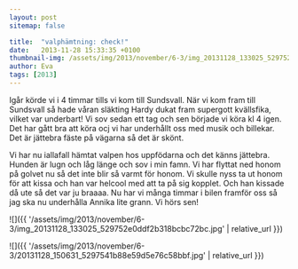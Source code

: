```yaml
---
layout: post
sitemap: false

title:  "valphämtning: check!"
date:   2013-11-28 15:33:35 +0100
thumbnail-img: /assets/img/2013/november/6-3/img_20131128_133025_529752e0ddf2b318bcbc72bc.jpg
author: Eva
tags: [2013]
---
```


Igår körde vi i 4 timmar tills vi kom till Sundsvall.  När vi kom fram till Sundsvall så hade våran släkting Hardy dukat fram supergott kvällsfika, vilket var underbart! Vi sov sedan ett tag och sen började vi köra kl 4 igen. Det har gått bra att köra ocj vi har underhållt oss med musik och billekar. Det är jättebra fäste på vägarna så det är skönt.  

Vi har nu iallafall hämtat valpen hos uppfödarna och det känns jättebra.  Hunden är lugn och låg länge och sov i min famn. Vi har flyttat ned honom på golvet nu så det inte blir så varmt för honom.  Vi skulle nyss ta ut honom för att kissa och han var helcool med att ta på sig kopplet. Och han kissade då ute så det var ju braaaa. Nu har vi många timmar i bilen framför oss så jag ska nu underhålla Annika lite grann. Vi hörs sen!

![]({{ '/assets/img/2013/november/6-3/img_20131128_133025_529752e0ddf2b318bcbc72bc.jpg'  | relative_url }})

![]({{ '/assets/img/2013/november/6-3/20131128_150631_5297541b88e59d5e76c58bbf.jpg'  | relative_url }})

